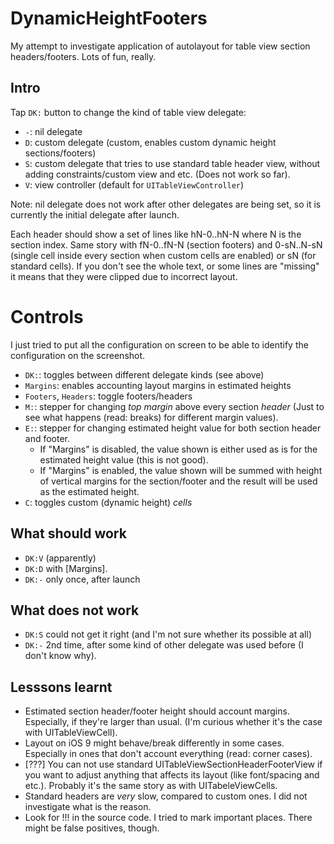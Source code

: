 # DynamicHeightFooters

My attempt to investigate application of autolayout for table view section headers/footers. Lots of fun, really.

## Intro

Tap `DK:` button to change the kind of table view delegate:

* `-`: nil delegate
* `D`: custom delegate (custom, enables custom dynamic height sections/footers)
* `S`: custom delegate that tries to use standard table header view, without adding constraints/custom view and etc. (Does not work so far).
* `V`: view controller (default for `UITableViewController`)

Note: nil delegate does not work after other delegates are being set, so it is currently the initial delegate after launch.

Each header should show a set of lines like hN-0..hN-N where N is the section index. Same story with fN-0..fN-N (section footers) and 0-sN..N-sN (single cell inside every section when custom cells are enabled) or sN (for standard cells). If you don't see the whole text, or some lines are "missing" it means that they were clipped due to incorrect layout.

# Controls

I just tried to put all the configuration on screen to be able to identify the configuration on the screenshot.

* `DK:`: toggles between different delegate kinds (see above)
* `Margins`: enables accounting layout margins in estimated heights
* `Footers`, `Headers`: toggle footers/headers
* `M:`: stepper for changing _top margin_ above every section _header_ (Just to see what happens (read: breaks) for different margin values).
* `E:`: stepper for changing estimated height value for both section header and footer.
   * If "Margins" is disabled, the value shown is either used as is for the estimated height value (this is not good).
   * If "Margins" is enabled, the value shown will be summed with height of vertical margins for the section/footer and the result will be used as the estimated height.
* `C`: toggles custom (dynamic height) *cells*

## What should work

* `DK:V` (apparently)
* `DK:D` with [Margins].
* `DK:-` only once, after launch

## What does not work

* `DK:S` could not get it right (and I'm not sure whether its possible at all)
* `DK:-` 2nd time, after some kind of other delegate was used before (I don't know why).

## Lesssons learnt

* Estimated section header/footer height should account margins. Especially, if they're larger than usual. (I'm curious whether it's the case with UITableViewCell).
* Layout on iOS 9 might behave/break differently in some cases. Especially in ones that don't account everything (read: corner cases).
* [???] You can not use standard UITableViewSectionHeaderFooterView if you want to adjust anything that affects its layout (like font/spacing and etc.). Probably it's the same story as with UITabeleViewCells.
* Standard headers are _very_ slow, compared to custom ones. I did not investigate what is the reason.
* Look for !!! in the source code. I tried to mark important places. There might be false positives, though.
